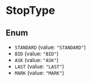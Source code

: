 # StopType

## Enum

* `STANDARD` (value: `"STANDARD"`)
* `BID` (value: `"BID"`)
* `ASK` (value: `"ASK"`)
* `LAST` (value: `"LAST"`)
* `MARK` (value: `"MARK"`)
